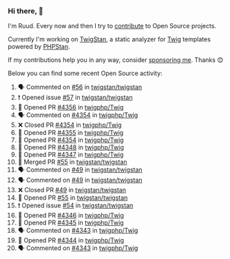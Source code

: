 ### Hi there, 👋

I'm Ruud. Every now and then I try to [contribute](https://github.com/pulls?q=+is%3Apr+author%3Aruudk+archived%3Afalse+is%3Apublic+) to Open Source projects.

Currently I'm working on [TwigStan](https://github.com/twigstan), a static analyzer for [Twig](https://twig.symfony.com/) templates powered by [PHPStan](https://phpstan.org/).

If my contributions help you in any way, consider [sponsoring me](https://github.com/sponsors/ruudk). Thanks 😊

Below you can find some recent Open Source activity:

<!--START_SECTION:activity-->
1. 🗣 Commented on [#56](https://github.com/twigstan/twigstan/pull/56#issuecomment-2378672356) in [twigstan/twigstan](https://github.com/twigstan/twigstan)
2. ❗ Opened issue [#57](https://github.com/twigstan/twigstan/issues/57) in [twigstan/twigstan](https://github.com/twigstan/twigstan)
3. 💪 Opened PR [#4356](https://github.com/twigphp/Twig/pull/4356) in [twigphp/Twig](https://github.com/twigphp/Twig)
4. 🗣 Commented on [#4354](https://github.com/twigphp/Twig/pull/4354#issuecomment-2377562790) in [twigphp/Twig](https://github.com/twigphp/Twig)
5. ❌ Closed PR [#4354](https://github.com/twigphp/Twig/pull/4354) in [twigphp/Twig](https://github.com/twigphp/Twig)
6. 💪 Opened PR [#4355](https://github.com/twigphp/Twig/pull/4355) in [twigphp/Twig](https://github.com/twigphp/Twig)
7. 💪 Opened PR [#4354](https://github.com/twigphp/Twig/pull/4354) in [twigphp/Twig](https://github.com/twigphp/Twig)
8. 💪 Opened PR [#4348](https://github.com/twigphp/Twig/pull/4348) in [twigphp/Twig](https://github.com/twigphp/Twig)
9. 💪 Opened PR [#4347](https://github.com/twigphp/Twig/pull/4347) in [twigphp/Twig](https://github.com/twigphp/Twig)
10. 🎉 Merged PR [#55](https://github.com/twigstan/twigstan/pull/55) in [twigstan/twigstan](https://github.com/twigstan/twigstan)
11. 🗣 Commented on [#49](https://github.com/twigstan/twigstan/pull/49#issuecomment-2376942674) in [twigstan/twigstan](https://github.com/twigstan/twigstan)
12. 🗣 Commented on [#49](https://github.com/twigstan/twigstan/pull/49#issuecomment-2376942406) in [twigstan/twigstan](https://github.com/twigstan/twigstan)
13. ❌ Closed PR [#49](https://github.com/twigstan/twigstan/pull/49) in [twigstan/twigstan](https://github.com/twigstan/twigstan)
14. 💪 Opened PR [#55](https://github.com/twigstan/twigstan/pull/55) in [twigstan/twigstan](https://github.com/twigstan/twigstan)
15. ❗ Opened issue [#54](https://github.com/twigstan/twigstan/issues/54) in [twigstan/twigstan](https://github.com/twigstan/twigstan)
16. 💪 Opened PR [#4346](https://github.com/twigphp/Twig/pull/4346) in [twigphp/Twig](https://github.com/twigphp/Twig)
17. 💪 Opened PR [#4345](https://github.com/twigphp/Twig/pull/4345) in [twigphp/Twig](https://github.com/twigphp/Twig)
18. 🗣 Commented on [#4343](https://github.com/twigphp/Twig/issues/4343#issuecomment-2376645976) in [twigphp/Twig](https://github.com/twigphp/Twig)
19. 💪 Opened PR [#4344](https://github.com/twigphp/Twig/pull/4344) in [twigphp/Twig](https://github.com/twigphp/Twig)
20. 🗣 Commented on [#4343](https://github.com/twigphp/Twig/issues/4343#issuecomment-2376606865) in [twigphp/Twig](https://github.com/twigphp/Twig)
<!--END_SECTION:activity-->
